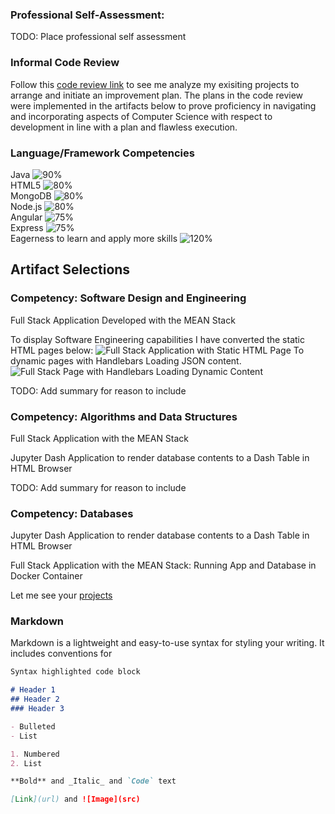 ### Professional Self-Assessment:

TODO: Place professional self assessment

### Informal Code Review

Follow this [code review link](https://drive.google.com/file/d/1cc_g1UeDz6uWrgaCRTW6o_uYW2qJjXfD/view?usp=sharing) to see me analyze my exisiting projects to arrange and initiate an improvement plan.  The plans in the code review were implemented in the artifacts below to prove proficiency in navigating and incorporating aspects of Computer Science with respect to development in line with a plan and flawless execution. 

### Language/Framework Competencies

Java 
![90%](https://progress-bar.dev/90) <br />
HTML5 
![80%](https://progress-bar.dev/80) <br />
MongoDB 
![80%](https://progress-bar.dev/80) <br />
Node.js 
![80%](https://progress-bar.dev/80) <br />
Angular 
![75%](https://progress-bar.dev/75) <br />
Express 
![75%](https://progress-bar.dev/75) <br />
Eagerness to learn and apply more skills 
![120%](https://progress-bar.dev/120) <br />

## Artifact Selections
### Competency: Software Design and Engineering
Full Stack Application Developed with the MEAN Stack

To display Software Engineering capabilities I have converted the static HTML pages below: 
![Full Stack Application with Static HTML Page](https://user-images.githubusercontent.com/55894383/145605122-bd863b8d-93b6-4cd9-97f5-d041a644c320.png)
To dynamic pages with Handlebars Loading JSON content.
![Full Stack Page with Handlebars Loading Dynamic Content](https://user-images.githubusercontent.com/55894383/145478294-07f9f0bb-402e-4515-8e40-ef65e8d251ce.png)

TODO: Add summary for reason to include

### Competency: Algorithms and Data Structures
Full Stack Application with the MEAN Stack

Jupyter Dash Application to render database contents to a Dash Table in HTML Browser

TODO: Add summary for reason to include

### Competency: Databases
Jupyter Dash Application to render database contents to a Dash Table in HTML Browser

Full Stack Application with the MEAN Stack: Running App and Database in Docker Container

Let me see your [projects](https://fambam-ec.github.io/projects.html)

### Markdown

Markdown is a lightweight and easy-to-use syntax for styling your writing. It includes conventions for

```markdown
Syntax highlighted code block

# Header 1
## Header 2
### Header 3

- Bulleted
- List

1. Numbered
2. List

**Bold** and _Italic_ and `Code` text

[Link](url) and ![Image](src)
```


